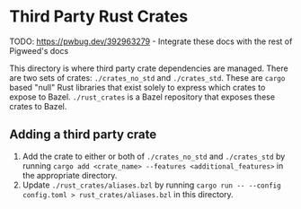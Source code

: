 # Third Party Rust Crates

TODO: https://pwbug.dev/392963279 - Integrate these docs with the rest of
    Pigweed's docs

This directory is where third party crate dependencies are managed.  There are
two sets of crates: `./crates_no_std` and `./crates_std`.  These are `cargo`
based "null" Rust libraries that exist solely to express which crates to expose
to Bazel.  `./rust_crates` is a Bazel repository that exposes these crates to
Bazel.

## Adding a third party crate

1. Add the crate to either or both of `./crates_no_std` and `./crates_std`
   by running `cargo add <crate_name> --features <additional_features>` in the
   appropriate directory.
2. Update `./rust_crates/aliases.bzl` by running
   `cargo run -- --config config.toml > rust_crates/aliases.bzl` in this
   directory.
